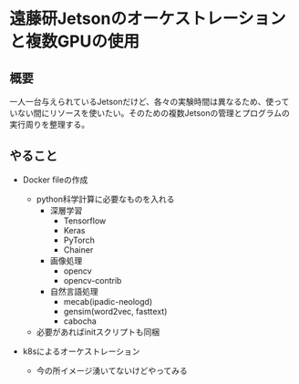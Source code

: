 # 遠藤研Jetsonのオーケストレーションと複数GPUの使用
## 概要
一人一台与えられているJetsonだけど、各々の実験時間は異なるため、使っていない間にリソースを使いたい。そのための複数Jetsonの管理とプログラムの実行周りを整理する。

## やること
- Docker fileの作成
    - python科学計算に必要なものを入れる
        - 深層学習
            - Tensorflow
            - Keras
            - PyTorch
            - Chainer
        - 画像処理
            - opencv
            - opencv-contrib
        - 自然言語処理
            - mecab(ipadic-neologd)
            - gensim(word2vec, fasttext)
            - cabocha
    - 必要があればinitスクリプトも同梱

- k8sによるオーケストレーション
    - 今の所イメージ湧いてないけどやってみる

